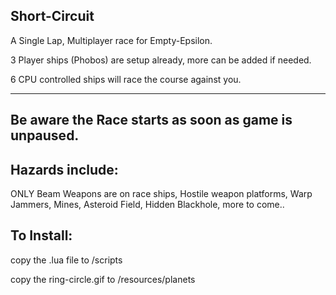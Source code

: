 
  Short-Circuit
------------------

A Single Lap, Multiplayer race for Empty-Epsilon.

3 Player ships (Phobos) are setup already, more can be added if needed.

6 CPU controlled ships will race the course against you.

------------------

Be aware the Race starts as soon as game is unpaused.
------------------


Hazards include:
------------------

ONLY Beam Weapons are on race ships, 
Hostile weapon platforms, 
Warp Jammers, 
Mines,
Asteroid Field, 
Hidden Blackhole, 
more to come..


To Install:
------------------

copy the .lua file to /scripts

copy the ring-circle.gif to /resources/planets
